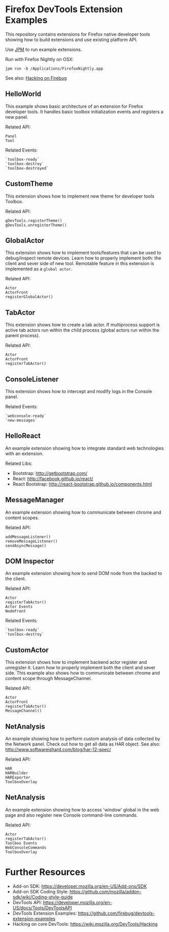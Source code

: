 Firefox DevTools Extension Examples
===================================

This repository contains extensions for Firefox native developer tools
showing how to build extensions and use existing platform API.

Use [JPM](https://developer.mozilla.org/en-US/Add-ons/SDK/Tools/jpm)
to run example extensions.

Run with Firefox Nightly on OSX:

`jpm run -b /Applications/FirefoxNightly.app`

See also: [Hacking on Firebug](https://github.com/firebug/firebug.next#hacking-on-firebugnext-aka-firebug-3)

HelloWorld
----------
This example shows basic architecture of an extension for Firefox developer
tools. It handles basic toolbox initialization events and registers
a new panel.

Related API:

    Panel
    Tool

Related Events:

    `toolbox-ready`
    `toolbox-destroy`
    `toolbox-destroyed`

CustomTheme
-----------
This extension shows how to implement new theme for developer tools Toolbox.

Related API:

    gDevTools.registerTheme()
    gDevTools.unregisterTheme()

GlobalActor
-----------
This extension shows how to implement tools/features that can be used
to debug/inspect remote devices. Learn how to properly implement both:
the client and sever side of new tool. Remotable feature in this extension
is implemented as a `global actor`.

Related API:

    Actor
    ActorFront
    registerGlobalActor()

TabActor
-----------
This extension shows how to create a tab actor. If multiprocess support
is active tab actors run within the child process (global actors run
within the parent process).

Related API:

    Actor
    ActorFront
    registerTabActor()

ConsoleListener
---------------
This extension shows how to intercept and modify logs in the Console panel.

Related Events:

    `webconsole-ready`
    `new-messages`

HelloReact
----------
An example extension showing how to integrate standard web technologies
with an extension.

Related Libs:
* Bootstrap: http://getbootstrap.com/
* React: http://facebook.github.io/react/
* React Bootstrap: http://react-bootstrap.github.io/components.html

MessageManager
--------------
An example extension showing how to communicate between chrome and
content scopes.

Related API:

    addMessageListener()
    removeMessageListener()
    sendAsyncMessage()

DOM Inspector
-------------
An example extension showing how to send DOM node from the backed to
the client.

Related API:

    Actor
    registerTabActor()
    Actor Events
    NodeFront

Related Events:

    `toolbox-ready`
    `toolbox-destroy`

CustomActor
-----------
This extension shows how to implement backend actor register and
unregister it. Learn how to properly implement both the client and sever
side. This example also shows how to communicate between chrome and content
scope through MessageChannel.

Related API:

    Actor
    ActorFront
    registerTabActor()
    MessageChannel()

NetAnalysis
-----------
An example showing how to perform custom analysis of data collected by
the Network panel. Check out how to get all data as HAR object.
See also: http://www.softwareishard.com/blog/har-12-spec/

Related API:

    HAR
    HARBuilder
    HARExporter
    ToolboxOverlay

NetAnalysis
-----------
An example extension showing how to access 'window' global
in the web page and also register new Console command-line
commands.

Related API:

    Actor
    registerTabActor()
    Toolbox Events
    WebConsoleCommands
    ToolboxOverlay


Further Resources
=================
* Add-on SDK: https://developer.mozilla.org/en-US/Add-ons/SDK
* Add-on SDK Coding Style: https://github.com/mozilla/addon-sdk/wiki/Coding-style-guide
* DevTools API: https://developer.mozilla.org/en-US/docs/Tools/DevToolsAPI
* DevTools Extension Examples: https://github.com/firebug/devtools-extension-examples
* Hacking on core DevTools: https://wiki.mozilla.org/DevTools/Hacking
